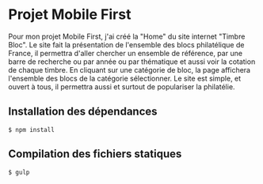# Projet Mobile First

Pour mon projet Mobile First, j'ai créé la "Home" du site internet "Timbre Bloc".
Le site fait la présentation de l'ensemble des blocs philatélique de France, il permettra d'aller chercher un ensemble de référence, par une barre de recherche ou par année ou par thématique et aussi voir la cotation de chaque timbre. En cliquant sur une catégorie de bloc, la page affichera l'ensemble des blocs de la catégorie sélectionner.
Le site est simple, et ouvert à tous, il permettra aussi et surtout de populariser la philatélie.

## Installation des dépendances

    $ npm install

## Compilation des fichiers statiques

    $ gulp


